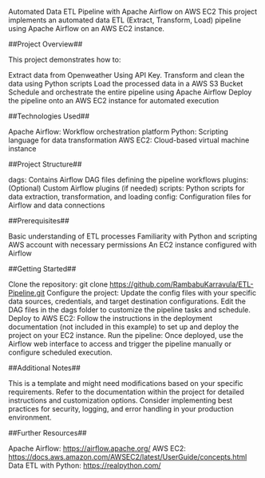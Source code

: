 Automated Data ETL Pipeline with Apache Airflow on AWS EC2
This project implements an automated data ETL (Extract, Transform, Load) pipeline using Apache Airflow on an AWS EC2 instance.

##Project Overview##

This project demonstrates how to:

Extract data from Openweather Using API Key.
Transform and clean the data using Python scripts
Load the processed data in a AWS S3 Bucket
Schedule and orchestrate the entire pipeline using Apache Airflow
Deploy the pipeline onto an AWS EC2 instance for automated execution

##Technologies Used##

Apache Airflow: Workflow orchestration platform
Python: Scripting language for data transformation
AWS EC2: Cloud-based virtual machine instance

##Project Structure##

dags: Contains Airflow DAG files defining the pipeline workflows
plugins: (Optional) Custom Airflow plugins (if needed)
scripts: Python scripts for data extraction, transformation, and loading
config: Configuration files for Airflow and data connections

##Prerequisites##

Basic understanding of ETL processes
Familiarity with Python and scripting
AWS account with necessary permissions
An EC2 instance configured with Airflow

##Getting Started##

Clone the repository:
git clone https://github.com/RambabuKarravula/ETL-Pipeline.git
Configure the project:
Update the config files with your specific data sources, credentials, and target destination configurations.
Edit the DAG files in the dags folder to customize the pipeline tasks and schedule.
Deploy to AWS EC2:
Follow the instructions in the deployment documentation (not included in this example) to set up and deploy the project on your EC2 instance.
Run the pipeline:
Once deployed, use the Airflow web interface to access and trigger the pipeline manually or configure scheduled execution.

##Additional Notes##

This is a template and might need modifications based on your specific requirements.
Refer to the documentation within the project for detailed instructions and customization options.
Consider implementing best practices for security, logging, and error handling in your production environment.

##Further Resources##

Apache Airflow: https://airflow.apache.org/
AWS EC2: https://docs.aws.amazon.com/AWSEC2/latest/UserGuide/concepts.html
Data ETL with Python: https://realpython.com/
